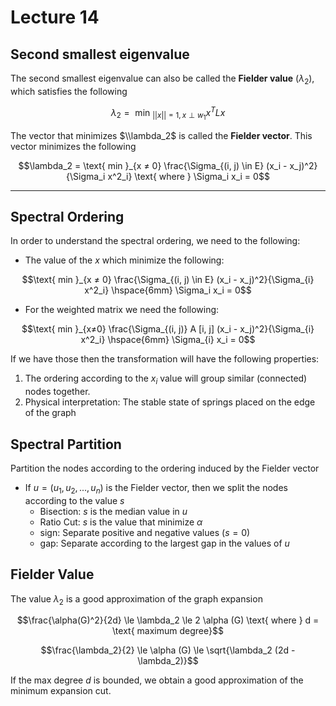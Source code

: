 # Lecture 14

## Second smallest eigenvalue

The second smallest eigenvalue can also be called the **Fielder value** ($\lambda_2$), which satisfies the following

$$\lambda_2 = \text{ min }_{||x|| = 1, x \perp w_1} x^T Lx$$

The vector that minimizes $\\lambda_2$ is called the **Fielder vector**. This vector minimizes the following

$$\lambda_2 = \text{ min }_{x ≠ 0} \frac{\Sigma_{(i, j) \in E} (x_i - x_j)^2}{\Sigma_i x^2_i} \text{ where } \Sigma_i x_i = 0$$

***

## Spectral Ordering

In order to understand the spectral ordering, we need to the following:

* The value of the $x$ which minimize the following:

$$\text{ min }_{x ≠ 0} \frac{\Sigma_{(i, j) \in E} (x_i - x_j)^2}{\Sigma_{i} x^2_i} \hspace{6mm} \Sigma_i x_i = 0$$

* For the weighted matrix we need the following:

$$\text{ min }_{x≠0} \frac{\Sigma_{(i, j)} A [i, j] (x_i - x_j)^2}{\Sigma_{i} x^2_i} \hspace{6mm} \Sigma_{i} x_i = 0$$

If we have those then the transformation will have the following properties:

1. The ordering according to the $x_i$ value will group similar (connected) nodes together.
2. Physical interpretation: The stable state of springs placed on the edge of the graph

## Spectral Partition

Partition the nodes according to the ordering induced by the Fielder vector

* If $u = (u_1, u_2, ..., u_n)$ is the Fielder vector, then we split the nodes according to the value $s$
	* Bisection: $s$ is the median value in $u$
	* Ratio Cut: $s$ is the value that minimize $\alpha$
	* sign: Separate positive and negative values ($s = 0$)
	* gap: Separate according to the largest gap in the values of $u$

## Fielder Value

The value $\lambda_2$ is a good approximation of the graph expansion

$$\frac{\alpha(G)^2}{2d} \le \lambda_2 \le 2 \alpha (G) \text{ where } d = \text{ maximum degree}$$

$$\frac{\lambda_2}{2} \le \alpha (G) \le \sqrt{\lambda_2 (2d - \lambda_2)}$$

If the max degree $d$ is bounded, we obtain a good approximation of the minimum expansion cut.